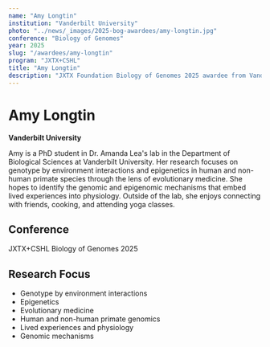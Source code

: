 ```yaml
---
name: "Amy Longtin"
institution: "Vanderbilt University"
photo: "../news/_images/2025-bog-awardees/amy-longtin.jpg"
conference: "Biology of Genomes"
year: 2025
slug: "/awardees/amy-longtin"
program: "JXTX+CSHL"
title: "Amy Longtin"
description: "JXTX Foundation Biology of Genomes 2025 awardee from Vanderbilt University"
---
```


# Amy Longtin

**Vanderbilt University**

Amy is a PhD student in Dr. Amanda Lea's lab in the Department of Biological Sciences at Vanderbilt University. Her research focuses on genotype by environment interactions and epigenetics in human and non-human primate species through the lens of evolutionary medicine. She hopes to identify the genomic and epigenomic mechanisms that embed lived experiences into physiology. Outside of the lab, she enjoys connecting with friends, cooking, and attending yoga classes.

## Conference
JXTX+CSHL Biology of Genomes 2025

## Research Focus
- Genotype by environment interactions
- Epigenetics
- Evolutionary medicine
- Human and non-human primate genomics
- Lived experiences and physiology
- Genomic mechanisms